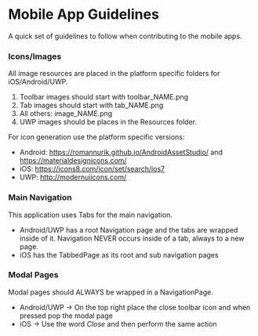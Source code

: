 # Mobile App Guidelines
A quick set of guidelines to follow when contributing to the mobile apps.

### Icons/Images
All image resources are placed in the platform specific folders for iOS/Android/UWP.

1. Toolbar images should start with toolbar_NAME.png
2. Tab images should start with tab_NAME.png
3. All others: image_NAME.png
4. UWP images should be places in the Resources folder.

For icon generation use the platform specific versions:
* Android: https://romannurik.github.io/AndroidAssetStudio/ and https://materialdesignicons.com/
* iOS: https://icons8.com/icon/set/search/ios7
* UWP: http://modernuiicons.com/

### Main Navigation
This application uses Tabs for the main navigation.
* Android/UWP has a root Navigation page and the tabs are wrapped inside of it. Navigation NEVER occurs inside of a tab, always to a new page.
* iOS has the TabbedPage as its root and sub navigation pages

### Modal Pages
Modal pages should ALWAYS be wrapped in a NavigationPage.

* Android/UWP -> On the top right place the close toolbar icon and when pressed pop the modal page
* iOS -> Use the word *Close* and then perform the same action 


